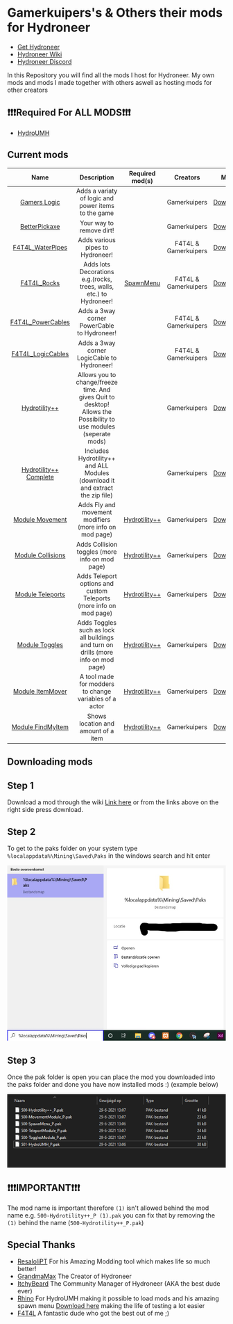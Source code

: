 # Gamerkuipers's & Others their mods for Hydroneer

- [Get Hydroneer](https://store.steampowered.com/app/1106840/Hydroneer/)
- [Hydroneer Wiki](https://bridgepour.com/)
- [Hydroneer Discord](https://discord.gg/hydroneer)

In this Repository you will find all the mods I host for Hydroneer. My own mods and mods I made together with others aswell as hosting mods for other creators

## ❗❗❗Required For **ALL MODS**❗❗❗

- [HydroUMH](https://github.com/RHlNO/HydroneerModding/raw/main/Release%20Mods/501-HydroUMH_P.pak)

## Current mods

Name | Description | Required mod(s) | Creators | Mod | Gamer Ver.
:----:|:---------:|:------:|:-----: | :----: | :-----:
[Gamers Logic](./Gamers_Logic) | Adds a variaty of logic and power items to the game | | Gamerkuipers | [Download](https://github.com/Gamerkuipers/Hydroneer-Modding/raw/main/1.x/500-Gamers_Logic_P.pak) | 1.7.1
[BetterPickaxe](./BetterPickaxe) | Your way to remove dirt! |  | Gamerkuipers | [Download](https://github.com/Gamerkuipers/Hydroneer-Modding/raw/main/1.x/500-BetterPickaxe_P.pak) | 1.7.1
[F4T4L_WaterPipes](./F4T4L_WaterPipes) | Adds various pipes to Hydroneer! |  | F4T4L & Gamerkuipers | [Download](https://github.com/F4T4lerrorbe/HydroneerModding/raw/main/500-f4t4l_WaterPipes_P.pak) | 1.7.1
[F4T4L_Rocks](./F4T4L_Rocks) | Adds lots Decorations e.g.(rocks, trees, walls, etc.) to Hydroneer! | [SpawnMenu](https://github.com/RHlNO/HydroneerModding/raw/main/Release%20Mods/500-SpawnMenu_P.pak) | F4T4L & Gamerkuipers | [Download](https://github.com/F4T4lerrorbe/HydroneerModding/raw/main/500-f4t4l_Rocks_P.pak) | 1.7.1
[F4T4L_PowerCables](./F4T4L_PowerCables) | Adds a 3way corner PowerCable to Hydroneer! | | F4T4L & Gamerkuipers | [Download](https://github.com/F4T4lerrorbe/HydroneerModding/raw/main/500-f4t4l_PowerCables_P.pak) | 1.7.1
[F4T4L_LogicCables](./F4T4L_LogicCables) | Adds a 3way corner LogicCable to Hydroneer! | | F4T4L & Gamerkuipers | [Download](https://github.com/F4T4lerrorbe/HydroneerModding/raw/main/500-f4t4l_LogicCables_P.pak) | 1.7.1
[Hydrotility++](./Hydrotility++) | Allows you to change/freeze time. And gives Quit to desktop! Allows the Possibility to use modules (seperate mods) | | Gamerkuipers | [Download](https://github.com/Gamerkuipers/Hydroneer-Modding/raw/main/1.x/500-Hydrotility++_P.pak) | 1.7.1
[Hydrotility++ Complete](./Hydrotility++) | Includes Hydrotility++ and ALL Modules (download it and extract the zip file) | | Gamerkuipers | [Download](https://github.com/Gamerkuipers/Hydroneer-Modding/raw/main/1.x/Hydrotility++_Complete.zip) | 1.7.1
[Module Movement](./Hydrotility++) | Adds Fly and movement modifiers (more info on mod page) | [Hydrotility++](https://github.com/Gamerkuipers/Hydroneer-Modding/raw/main/1.x/500-Hydrotility++_P.pak) | Gamerkuipers | [Download](https://github.com/Gamerkuipers/Hydroneer-Modding/raw/main/1.x/500-ModuleMovement_P.pak) | 1.7.1
[Module Collisions](./Hydrotility++) | Adds Collision toggles (more info on mod page) | [Hydrotility++](https://github.com/Gamerkuipers/Hydroneer-Modding/raw/main/1.x/500-Hydrotility++_P.pak) | Gamerkuipers | [Download](https://github.com/Gamerkuipers/Hydroneer-Modding/raw/main/1.x/500-ModuleCollisions_P.pak) | 1.7.1
[Module Teleports](./Hydrotility++) | Adds Teleport options and custom Teleports (more info on mod page) | [Hydrotility++](https://github.com/Gamerkuipers/Hydroneer-Modding/raw/main/1.x/500-Hydrotility++_P.pak) | Gamerkuipers | [Download](https://github.com/Gamerkuipers/Hydroneer-Modding/raw/main/1.x/500-ModuleTeleport_P.pak) | 1.7.1
[Module Toggles](./Hydrotility++) | Adds Toggles such as lock all buildings and turn on drills (more info on mod page) | [Hydrotility++](https://github.com/Gamerkuipers/Hydroneer-Modding/raw/main/1.x/500-Hydrotility++_P.pak) | Gamerkuipers | [Download](https://github.com/Gamerkuipers/Hydroneer-Modding/raw/main/1.x/500-ModuleToggles_P.pak) | 1.7.1
[Module ItemMover](./Hydrotility++) | A tool made for modders to change variables of a actor | [Hydrotility++](https://github.com/Gamerkuipers/Hydroneer-Modding/raw/main/1.x/500-Hydrotility++_P.pak) | Gamerkuipers | [Download](https://github.com/Gamerkuipers/Hydroneer-Modding/raw/main/1.x/500-ModuleItemMover_P.pak) | 1.7.1
[Module FindMyItem](./Hydrotility++) | Shows location and amount of a item | [Hydrotility++](https://github.com/Gamerkuipers/Hydroneer-Modding/raw/main/1.x/500-Hydrotility++_P.pak) | Gamerkuipers | [Download](https://github.com/Gamerkuipers/Hydroneer-Modding/raw/main/1.x/500-ModuleFindMyItem_P.pak) | 1.7.1

## Downloading mods

## **Step 1**

Download a mod through the wiki [Link here](https://bridgepour.com/legacy-mods) or from the links above on the right side press download.

## **Step 2**

To get to the paks folder on your system type `%localappdata%\Mining\Saved\Paks` in the windows search and hit enter

![Windows_search_ss](./img/Windows_Search.jpg)

## **Step 3**

Once the pak folder is open you can place the mod you downloaded into the paks folder and done you have now installed mods :) (example below)

![Paks_Folder](./img/Paks_Folder.png)

## ❗❗❗**IMPORTANT**❗❗❗

The mod name is important therefore `(1)` isn't allowed behind the mod name e.g. `500-Hydrotility++_P (1).pak` you can fix that by removing the `(1)` behind the name (`500-Hydrotility++_P.pak`)

## Special Thanks

- [ResaloliPT](https://github.com/ResaloliPT/HydroModTool) For his Amazing Modding tool which makes life so much better!
- [GrandmaMax](https://twitter.com/MaxHayon) The Creator of Hydroneer
- [ItchyBeard](https://twitter.com/ItchyBeardCM) The Community Manager of Hydroneer (AKA the best dude ever)
- [Rhino](https://github.com/RHlNO/HydroneerModding) For HydroUMH making it possible to load mods and his amazing spawn menu [Download here](https://github.com/RHlNO/HydroneerModding/raw/main/Release%20Mods/500-SpawnMenu_P.pak) making the life of testing a lot easier
- [F4T4L](https://github.com/Gamerkuipers/Hydroneer-Modding) A fantastic dude who got the best out of me ;)
